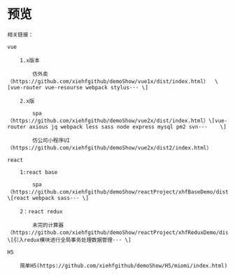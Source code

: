 # 预览 


	相关链接：

	vue
		
		1.x版本

			仿外卖（https://github.com/xiehfgithub/demoShow/vue1x/dist/index.html）	\[vue-router vue-resourse webpack stylus···	\]
		
		2.x版

			spa（https://github.com/xiehfgithub/demoShow/vue2x/dist/index.html）\[vue-router axious jq webpack less sass node express mysql pm2 svn···	\]

			仿公司小程序UI（https://github.com/xiehfgithub/demoShow/vue2x/dist2/index.html）

	react
	
		1:react base

			spa（https://github.com/xiehfgithub/demoShow/reactProject/xhfBaseDemo/dist/index.html）	\[react webpack sass···	\]

		2：react redux	

			未完的计算器（https://github.com/xiehfgithub/demoShow/reactProject/xhfReduxDemo/dist/index.html）\[引入redux模块进行全局事务处理数据管理···	\]

	H5

		简单H5(https://github.com/xiehfgithub/demoShow/H5/miomi/index.html)		